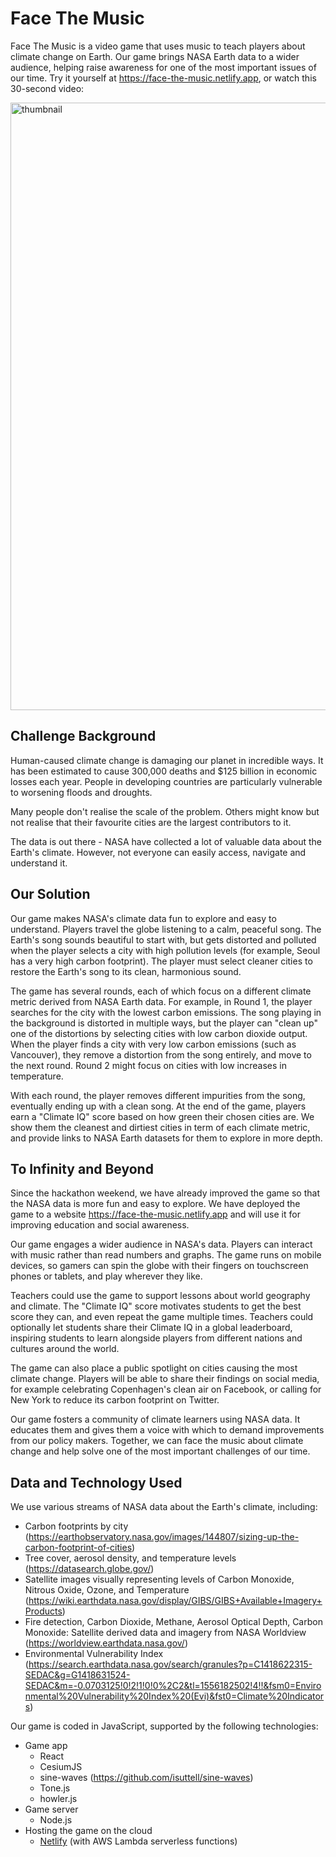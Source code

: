 # Face The Music

Face The Music is a video game that uses music to teach players about climate change on Earth. Our game brings NASA Earth data to a wider audience, helping raise awareness for one of the most important issues of our time. Try it yourself at https://face-the-music.netlify.app, or watch this 30-second video:

[<img width="972" alt="thumbnail" src="https://img.youtube.com/vi/tsQ6HtsB79w/maxresdefault.jpg">
](https://www.youtube.com/watch?v=tsQ6HtsB79w)


## Challenge Background

Human-caused climate change is damaging our planet in incredible ways. It has been estimated to cause 300,000 deaths and $125 billion in economic losses each year. People in developing countries are particularly vulnerable to worsening floods and droughts.

Many people don't realise the scale of the problem. Others might know but not realise that their favourite cities are the largest contributors to it.  

The data is out there - NASA have collected a lot of valuable data about the Earth's climate. However, not everyone can easily access, navigate and understand it.

## Our Solution

Our game makes NASA's climate data fun to explore and easy to understand. Players travel the globe listening to a calm, peaceful song. The Earth's song sounds beautiful to start with, but gets distorted and polluted when the player selects a city with high pollution levels (for example, Seoul has a very high carbon footprint). The player must select cleaner cities to restore the Earth's song to its clean, harmonious sound.

The game has several rounds, each of which focus on a different climate metric derived from NASA Earth data. For example, in Round 1, the player searches for the city with the lowest carbon emissions. The song playing in the background is distorted in multiple ways, but the player can "clean up" one of the distortions by selecting cities with low carbon dioxide output. When the player finds a city with very low carbon emissions (such as Vancouver), they remove a distortion from the song entirely, and move to the next round. Round 2 might focus on cities with low increases in temperature.

With each round, the player removes different impurities from the song, eventually ending up with a clean song. At the end of the game, players earn a "Climate IQ" score based on how green their chosen cities are. We show them the cleanest and dirtiest cities in term of each climate metric, and provide links to NASA Earth datasets for them to explore in more depth.

## To Infinity and Beyond

Since the hackathon weekend, we have already improved the game so that the NASA data is more fun and easy to explore. We have deployed the game to a website https://face-the-music.netlify.app and will use it for improving education and social awareness.

Our game engages a wider audience in NASA's data. Players can interact with music rather than read numbers and graphs. The game runs on mobile devices, so gamers can spin the globe with their fingers on touchscreen phones or tablets, and play wherever they like. 

Teachers could use the game to support lessons about world geography and climate. The  "Climate IQ" score motivates students to get the best score they can, and even repeat the game multiple times. Teachers could optionally let students share their Climate IQ in a global leaderboard, inspiring students to learn alongside players from different nations and cultures around the world.

The game can also place a public spotlight on cities causing the most climate change. Players will be able to share their findings on social media, for example celebrating Copenhagen's clean air on Facebook, or calling for New York to reduce its carbon footprint on Twitter. 

Our game fosters a community of climate learners using NASA data. It educates them and gives them a voice with which to demand improvements from our policy makers. Together, we can face the music about climate change and help solve one of the most important challenges of our time.

## Data and Technology Used

We use various streams of NASA data about the Earth's climate, including:
* Carbon footprints by city (https://earthobservatory.nasa.gov/images/144807/sizing-up-the-carbon-footprint-of-cities)
* Tree cover, aerosol density, and temperature levels  (https://datasearch.globe.gov/)
* Satellite images visually representing levels of Carbon Monoxide, Nitrous Oxide, Ozone, and Temperature (https://wiki.earthdata.nasa.gov/display/GIBS/GIBS+Available+Imagery+Products)
* Fire detection, Carbon Dioxide, Methane, Aerosol Optical Depth, Carbon Monoxide: Satellite derived data and imagery from NASA Worldview (https://worldview.earthdata.nasa.gov/)
* Environmental Vulnerability Index (https://search.earthdata.nasa.gov/search/granules?p=C1418622315-SEDAC&g=G1418631524-SEDAC&m=-0.0703125!0!2!1!0!0%2C2&tl=1556182502!4!!&fsm0=Environmental%20Vulnerability%20Index%20(Evi)&fst0=Climate%20Indicators)

Our game is coded in JavaScript, supported by the following technologies:
* Game app
    * React
    * CesiumJS
    * sine-waves (https://github.com/isuttell/sine-waves)
    * Tone.js
    * howler.js
* Game server
    * Node.js 
* Hosting the game on the cloud
    * [Netlify](https://docs.netlify.com/) (with AWS Lambda serverless functions)
